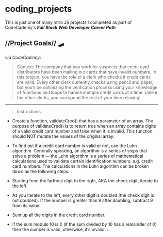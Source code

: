 # coding_projects

This is just one of many intro JS  projects I completed as part of CodeCademy's __*Full Stack Web Developer Career Path*__


## //Project Goals// 🛹
*via CodeCademy:*

>Context: The company that you work for suspects that credit card distributors have been mailing out cards that have invalid numbers. In this project, you have the role of a clerk who checks if credit cards are valid. Every other clerk currently checks using pencil and paper, but you’ll be optimizing the verification process using your knowledge of functions and loops to handle multiple credit cards at a time. Unlike the other clerks, you can spend the rest of your time relaxing! 

---------------
>Instructions: 
* Create a function, validateCred() that has a parameter of an array. The purpose of validateCred() is to return true when an array contains digits of a valid credit card number and false when it is invalid. This function should NOT mutate the values of the original array.

* To find out if a credit card number is valid or not, use the Luhn algorithm. Generally speaking, an algorithm is a series of steps that solve a problem — the Luhn algorithm is a series of mathematical calculations used to validate certain identification numbers, e.g. credit card numbers. The calculations in the Luhn algorithm can be broken down as the following steps:

* Starting from the farthest digit to the right, AKA the check digit, iterate to the left.
* As you iterate to the left, every other digit is doubled (the check digit is not doubled). If the number is greater than 9 after doubling, subtract 9 from its value.

* Sum up all the digits in the credit card number.
* If the sum modulo 10 is 0 (if the sum divided by 10 has a remainder of 0) then the number is valid, otherwise, it’s invalid.
...
